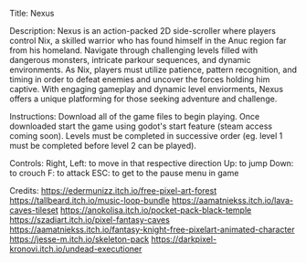 Title: Nexus

Description: Nexus is an action-packed 2D side-scroller where players control Nix, a skilled warrior who has found himself in the Anuc region far from his homeland. Navigate through challenging levels filled with dangerous monsters, intricate parkour sequences, 
and dynamic environments. As Nix, players must utilize patience, pattern recognition, and timing in order to defeat enemies and uncover the forces holding him captive. With engaging gameplay and dynamic level enviorments, Nexus offers a unique platforming 
for those seeking adventure and challenge.

Instructions: Download all of the game files to begin playing. Once downloaded start the game using godot's start feature (steam access coming soon). Levels must be completed in successive order (eg. level 1 must be completed before level 2 can be played). 

Controls:
Right, Left: to move in that respective direction
Up: to jump
Down: to crouch
F: to attack
ESC: to get to the pause menu in game

Credits:
https://edermunizz.itch.io/free-pixel-art-forest
https://tallbeard.itch.io/music-loop-bundle
https://aamatniekss.itch.io/lava-caves-tileset
https://anokolisa.itch.io/pocket-pack-black-temple
https://szadiart.itch.io/pixel-fantasy-caves
https://aamatniekss.itch.io/fantasy-knight-free-pixelart-animated-character
https://jesse-m.itch.io/skeleton-pack
https://darkpixel-kronovi.itch.io/undead-executioner

